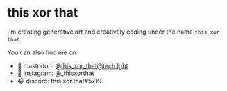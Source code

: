 # this xor that

I'm creating generative art and creatively coding under the name `this xor that`.

You can also find me on:

 - 🐘 mastodon: @this_xor_that@tech.lgbt
 - 📸 instagram: @_thisxorthat
 - 🎧 discord: this.xor.that#5719

